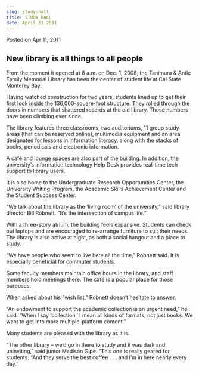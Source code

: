 ```yaml
---
slug: study-hall
title: STUDY HALL
date: April 11 2011
---
```


<span class="date">Posted on Apr 11, 2011 </span>

<h2>New library is all things to all people</h2>
<p>
  From the moment it opened at 8 a.m. on Dec. 1, 2008, the Tanimura &amp; Antle
  Family Memorial Library has been the center of student life at Cal State
  Monterey Bay.
</p>
<p>
  Having watched construction for two years, students lined up to get their
  first look inside the 136,000-square-foot structure. They rolled through the
  doors in numbers that shattered records at the old library. Those numbers have
  been climbing ever since.
</p>
<p>
  The library features three classrooms, two auditoriums, 11 group study areas
  (that can be reserved online), multimedia equipment and an area designated for
  lessons in information literacy, along with the stacks of books, periodicals
  and electronic information.
</p>
<p>
  A caf&#xE9; and lounge spaces are also part of the building. In addition, the
  university&#x2019;s information technology Help Desk provides real-time tech
  support to library users.
</p>
<p>
  It is also home to the Undergraduate Research Opportunities Center, the
  University Writing Program, the Academic Skills Achievement Center and the
  Student Success Center.
</p>
<p>
  &#x201C;We talk about the library as the &#x2018;living room&#x2019; of the
  university,&#x201D; said library director Bill Robnett. &#x201C;It&#x2019;s
  the intersection of campus life.&#x201D;
</p>
<p>
  With a three-story atrium, the building feels expansive. Students can check
  out laptops and are encouraged to re-arrange furniture to suit their needs.
  The library is also active at night, as both a social hangout and a place to
  study.&#xA0;
</p>
<p>
  &#x201C;We have people who seem to live here all the time,&#x201D; Robnett
  said. It is especially beneficial for commuter students.
</p>
<p>
  Some faculty members maintain office hours in the library, and staff members
  hold meetings there. The caf&#xE9; is a popular place for those purposes.
</p>
<p>
  When asked about his &#x201C;wish list,&#x201D; Robnett doesn&#x2019;t
  hesitate to answer.
</p>
<p>
  &#x201C;An endowment to support the academic collection is an urgent
  need,&#x201D; he said. &#x201C;When I say &#x2018;collection,&#x2019; I mean
  all kinds of formats, not just books. We want to get into more
  multiple-platform content.&#x201D;
</p>
<p>Many students are pleased with the library as it is.</p>
<p>
  &#x201C;The other library &#x2013; we&#x2019;d go in there to study and it was
  dark and uninviting,&#x201D; said junior Madison Gipe. &#x201C;This one is
  really geared for students.&#xA0;&#x201C;And they serve the best coffee . . .
  and I&#x2019;m in here nearly every day.&#x201D;
</p>

